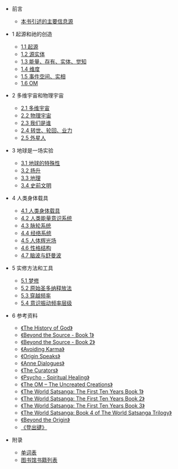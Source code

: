 * 前言

  * [本书引述的主要信息源](from.md)

* 1 起源和祂的创造

  * [1.1 起源](s1-1.md)
  * [1.2 源实体](s1-2.md)
  * [1.3 能量、存有、实体、觉知](s1-3.md)
  * [1.4 维度](s1-4.md)
  * [1.5 事件空间、实相](s1-5.md)
  * [1.6 OM](s1-6.md)

* 2 多维宇宙和物理宇宙

  * [2.1 多维宇宙](s2-1.md)
  * [2.2 物理宇宙](s2-2.md)
  * [2.3 我们是谁](s2-3.md)
  * [2.4 转世、轮回、业力](s2-4.md)
  * [2.5 外星人](s2-5.md)  

* 3 地球是一场实验

  * [3.1 地球的特殊性](s3-1.md)
  * [3.2 扬升](s3-2.md)
  * [3.3 地理](s3-3.md)
  * [3.4 史前文明](s3-4.md)

* 4 人类身体载具

  * [4.1 人类身体载具](s4-1.md)
  * [4.2 人类能量意识系统](s4-2.md)
  * [4.3 脉轮系统](s4-3.md)
  * [4.4 经络系统](s4-4.md)    
  * [4.5 人体辉光场](s4-5.md)  
  * [4.6 性格结构](s4-6.md)
  * [4.7 脑波与舒曼波](s4-7.md)

* 5 实修方法和工具

  * [5.1 梦修](s5-1.md)
  * [5.2 原始圣多纳释放法](s5-2.md)
  * [5.3 穿越频率](s5-3.md)
  * [5.4 意识振动频率层级](s5-4.md)

* 6 参考资料

  * [《The History of God》](s6-guy-god.md)
  * [《Beyond the Source - Book 1》](s6-guy-bydsource1.md)
  * [《Beyond the Source - Book 2》](s6-guy-bydsource2.md)
  * [《Avoiding Karma》](s6-guy-karma.md)
  * [《Origin Speaks》](s6-guy-origin.md)
  * [《Anne Dialogues》](s6-guy-anne.md)
  * [《The Curators》](s6-guy-curators.md)   
  * [《Psycho - Spiritual Healing》](s6-guy-psy.md)
  * [《The OM – The Uncreated Creations》](s6-guy-om.md)  
  * [《The World Satsanga: The First Ten Years Book 1》](s6-guy-ws1.md)
  * [《The World Satsanga: The First Ten Years Book 2》](s6-guy-ws2.md)  
  * [《The World Satsanga: The First Ten Years Book 3》](s6-guy-ws3.md)
  * [《The World Satsanga: Book 4 of The World Satsanga Trilogy》](s6-guy-ws4.md)  
  * [《Beyond the Origin》](s6-guy-bydorigin.md)
  * [《登出键》](s6-logout.md)  

* 附录

  * [单词表](zzz-words.md)  
  * [图书馆书籍列表](zzz-books.md)
